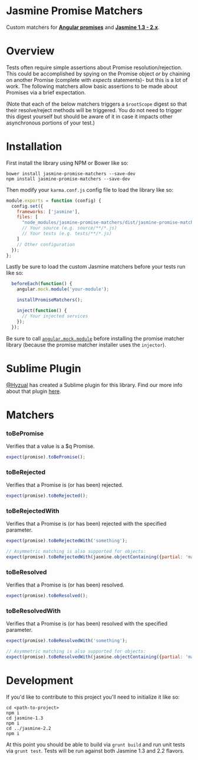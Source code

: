 Jasmine Promise Matchers
================

Custom matchers for **[Angular promises](http://docs.angularjs.org/api/ng/service/$q)** and **[Jasmine 1.3 - 2.x](https://jasmine.github.io/)**.

# Overview

Tests often require simple assertions about Promise resolution/rejection. This could be accomplished by spying on the Promise object *or* by chaining on another Promise (complete with *expects* statements)- but this is a lot of work. The following matchers allow basic assertions to be made about Promises via a brief expectation.

(Note that each of the below matchers triggers a `$rootScope` digest so that their resolve/reject methods will be triggered. You do not need to trigger this digest yourself but should be aware of it in case it impacts other asynchronous portions of your test.)


# Installation

First install the library using NPM or Bower like so:

```
bower install jasmine-promise-matchers --save-dev
npm install jasmine-promise-matchers --save-dev
```

Then modify your `karma.conf.js` config file to load the library like so:

```javascript
module.exports = function (config) {
  config.set({
    frameworks: ['jasmine'],
    files: [
      "node_modules/jasmine-promise-matchers/dist/jasmine-promise-matchers.js"
      // Your source (e.g. source/**/*.js)
      // Your tests (e.g. tests/**/*.js)
    ]
    // Other configuration
  });
};

```

Lastly be sure to load the custom Jasmine matchers before your tests run like so:

```javascript
  beforeEach(function() {
    angular.mock.module('your-module');

    installPromiseMatchers();

    inject(function() {
      // Your injected services
    });
  });
```

Be sure to call [`angular.mock.module`](https://docs.angularjs.org/api/ngMock/function/angular.mock.module) before installing the promise matcher library (because the promise matcher installer uses the `injector`).


# Sublime Plugin

[@Hyzual](https://github.com/Hyzual) has created a Sublime plugin for this library. Find our more info about that plugin [here](https://packagecontrol.io/packages/Jasmine%20Promise%20Matchers).


# Matchers

### toBePromise
Verifies that a value is a $q Promise.
```js
expect(promise).toBePromise();
```

### toBeRejected
Verifies that a Promise is (or has been) rejected.
```js
expect(promise).toBeRejected();
```

### toBeRejectedWith
Verifies that a Promise is (or has been) rejected with the specified parameter.
```js
expect(promise).toBeRejectedWith('something');

// Asymmetric matching is also supported for objects:
expect(promise).toBeRejectedWith(jasmine.objectContaining({partial: 'match'}));
```

### toBeResolved
Verifies that a Promise is (or has been) resolved.
```js
expect(promise).toBeResolved();
```

### toBeResolvedWith
Verifies that a Promise is (or has been) resolved with the specified parameter.
```js
expect(promise).toBeResolvedWith('something');

// Asymmetric matching is also supported for objects:
expect(promise).toBeResolvedWith(jasmine.objectContaining({partial: 'match'}));
```

# Development

If you'd like to contribute to this project you'll need to initialize it like so:
```
cd <path-to-project>
npm i
cd jasmine-1.3
npm i
cd ../jasmine-2.2
npm i
```

At this point you should be able to build via `grunt build` and run unit tests via `grunt test`. Tests will be run against both Jasmine 1.3 and 2.2 flavors.
